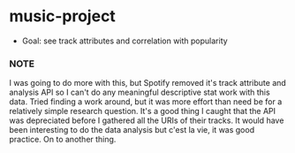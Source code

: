 # music-project
- Goal: see track attributes and correlation with popularity
### NOTE
I was going to do more with this, but Spotify removed it's track attribute and analysis API so I can't do any meaningful descriptive stat work with this data. Tried finding a work around, but it was more effort than need be for a relatively simple research question. It's a good thing I caught that the API was depreciated before I gathered all the URIs of their tracks. It would have been interesting to do the data analysis but c'est la vie, it was good practice. On to another thing.
